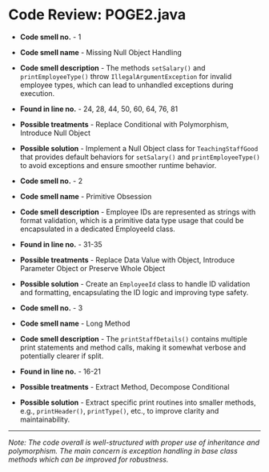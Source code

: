 # Code Review: POGE2.java

- **Code smell no.** - 1
- **Code smell name** - Missing Null Object Handling
- **Code smell description** - The methods `setSalary()` and `printEmployeeType()` throw `IllegalArgumentException` for invalid employee types, which can lead to unhandled exceptions during execution.
- **Found in line no.** - 24, 28, 44, 50, 60, 64, 76, 81
- **Possible treatments** - Replace Conditional with Polymorphism, Introduce Null Object
- **Possible solution** - Implement a Null Object class for `TeachingStaffGood` that provides default behaviors for `setSalary()` and `printEmployeeType()` to avoid exceptions and ensure smoother runtime behavior.

- **Code smell no.** - 2
- **Code smell name** - Primitive Obsession
- **Code smell description** - Employee IDs are represented as strings with format validation, which is a primitive data type usage that could be encapsulated in a dedicated EmployeeId class.
- **Found in line no.** - 31-35
- **Possible treatments** - Replace Data Value with Object, Introduce Parameter Object or Preserve Whole Object
- **Possible solution** - Create an `EmployeeId` class to handle ID validation and formatting, encapsulating the ID logic and improving type safety.

- **Code smell no.** - 3
- **Code smell name** - Long Method
- **Code smell description** - The `printStaffDetails()` contains multiple print statements and method calls, making it somewhat verbose and potentially clearer if split.
- **Found in line no.** - 16-21
- **Possible treatments** - Extract Method, Decompose Conditional
- **Possible solution** - Extract specific print routines into smaller methods, e.g., `printHeader()`, `printType()`, etc., to improve clarity and maintainability.

---

*Note: The code overall is well-structured with proper use of inheritance and polymorphism. The main concern is exception handling in base class methods which can be improved for robustness.*